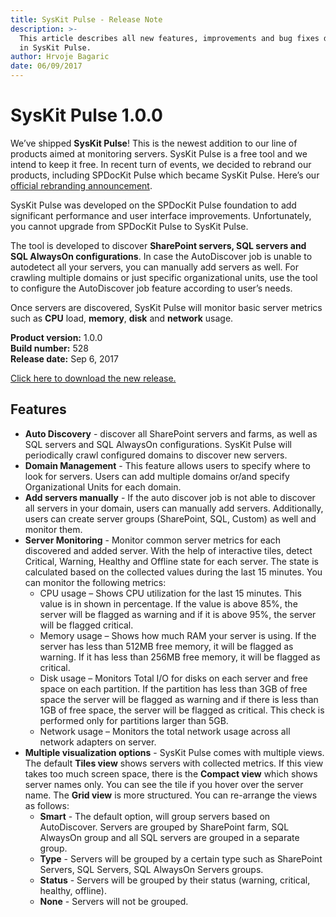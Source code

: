 ```yaml
---
title: SysKit Pulse - Release Note
description: >-
  This article describes all new features, improvements and bug fixes delivered
  in SysKit Pulse.
author: Hrvoje Bagaric
date: 06/09/2017
---
```


# SysKit Pulse 1.0.0

We’ve shipped **SysKit Pulse**! This is the newest addition to our line of products aimed at monitoring servers. SysKit Pulse is a free tool and we intend to keep it free. In recent turn of events, we decided to rebrand our products, including SPDocKit Pulse which became SysKit Pulse. Here’s our [official rebranding announcement](https://www.syskit.com/blog/rebranding-announcement-syskit).

SysKit Pulse was developed on the SPDocKit Pulse foundation to add significant performance and user interface improvements. Unfortunately, you cannot upgrade from SPDocKit Pulse to SysKit Pulse.

The tool is developed to discover **SharePoint servers, SQL servers and SQL AlwaysOn configurations**. In case the AutoDiscover job is unable to autodetect all your servers, you can manually add servers as well. For crawling multiple domains or just specific organizational units, use the tool to configure the AutoDiscover job feature according to user’s needs.

Once servers are discovered, SysKit Pulse will monitor basic server metrics such as **CPU** load, **memory**, **disk** and **network** usage.

**Product version:** 1.0.0  
**Build number:** 528  
**Release date:** Sep 6, 2017

[Click here to download the new release.](https://www.syskit.com/products/insights-lite/)

## Features

* **Auto Discovery** - discover all SharePoint servers and farms, as well as SQL servers and SQL AlwaysOn configurations. SysKit Pulse will periodically crawl configured domains to discover new servers.
* **Domain Management** - This feature allows users to specify where to look for servers. Users can add multiple domains or/and specify Organizational Units for each domain.
* **Add servers manually** - If the auto discover job is not able to discover all servers in your domain, users can manually add servers. Additionally, users can create server groups \(SharePoint, SQL, Custom\) as well and monitor them.
* **Server Monitoring** - Monitor common server metrics for each discovered and added server. With the help of interactive tiles, detect Critical, Warning, Healthy and Offline state for each server. The state is calculated based on the collected values during the last 15 minutes. You can monitor the following metrics:
  * CPU usage – Shows CPU utilization for the last 15 minutes. This value is in shown in percentage. If the value is above 85%, the server will be flagged as warning and if it is above 95%, the server will be flagged critical.
  * Memory usage – Shows how much RAM your server is using. If the server has less than 512MB free memory, it will be flagged as warning. If it has less than 256MB free memory, it will be flagged as critical.
  * Disk usage – Monitors Total I/O for disks on each server and free space on each partition. If the partition has less than 3GB of free space the server will be flagged as warning and if there is less than 1GB of free space, the server will be flagged as critical. This check is performed only for partitions larger than 5GB.
  * Network usage – Monitors the total network usage across all network adapters on server.
* **Multiple visualization options** - SysKit Pulse comes with multiple views. The default **Tiles view** shows servers with collected metrics. If this view takes too much screen space, there is the **Compact view** which shows server names only. You can see the tile if you hover over the server name. The **Grid view** is more structured. You can re-arrange the views as follows:
  * **Smart** - The default option, will group servers based on AutoDiscover. Servers are grouped by SharePoint farm, SQL AlwaysOn group and all SQL servers are grouped in a separate group.
  * **Type** - Servers will be grouped by a certain type such as SharePoint Servers, SQL Servers, SQL AlwaysOn Servers groups.
  * **Status** - Servers will be grouped by their status \(warning, critical, healthy, offline\).
  * **None** - Servers will not be grouped.

